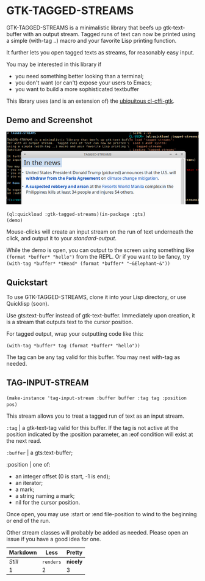 # GTK-TAGGED-STREAMS

GTK-TAGGED-STREAMS is a minimalistic library that beefs up gtk-text-buffer with an output stream.  Tagged runs of text can now be printed using a simple (with-tag ..) macro and your favorite Lisp printing function.

It further lets you open tagged texts as streams, for reasonably easy input.

You may be interested in this library if 
* you need something better looking than a terminal;
* you don't want (or can't) expose your users to Emacs;
* you want to build a more sophisticated textbuffer

This library uses (and is an extension of) the [ubiquitous cl-cffi-gtk](https://github.com/crategus/cl-cffi-gtk).

## Demo and Screenshot

![screenshot](Screenshot.png?raw=true) 

```
(ql:quickload :gtk-tagged-streams)(in-package :gts)
(demo)
```

Mouse-clicks will create an input stream on the run of text underneath the click, and output it to your *standard-output*.

While the demo is open, you can output to the screen using something like `(format *buffer* "hello")` from the REPL.  Or if you want to be fancy, try `(with-tag *buffer* *tHead* (format *buffer* "~&Elephant~&"))`


## Quickstart

To use GTK-TAGGED-STREAMS, clone it into your Lisp directory, or use Quicklisp (soon).

Use gts:text-buffer instead of gtk-text-buffer.  Immediately upon creation, it is a stream that outputs text to the cursor position.

For tagged output, wrap your outputting code like this:
```
(with-tag *buffer* tag (format *buffer* "hello"))
```
The tag can be any tag valid for this buffer.  You may nest with-tag as needed.

## TAG-INPUT-STREAM

`(make-instance 'tag-input-stream :buffer buffer :tag tag :position pos)`

This stream allows you to treat a tagged run of text as an input stream. 

`:tag` | a gtk-text-tag valid for this buffer.  If the tag is not active at the position indicated by the :position parameter, an :eof condition will exist at the next read. 

`:buffer` | a gts:text-buffer; 
 
 :position | one of:
- an integer offset (0 is start, -1 is end);
- an iterator;
- a mark;
- a string naming a mark;
- nil for the cursor position. 

Once open, you may use :start or :end file-position to wind to the beginning or end of the run.

Other stream classes will probably be added as needed.  Please open an issue if you have a good idea for one.

Markdown | Less | Pretty
--- | --- | ---
*Still* | `renders` | **nicely**
1 | 2 | 3
